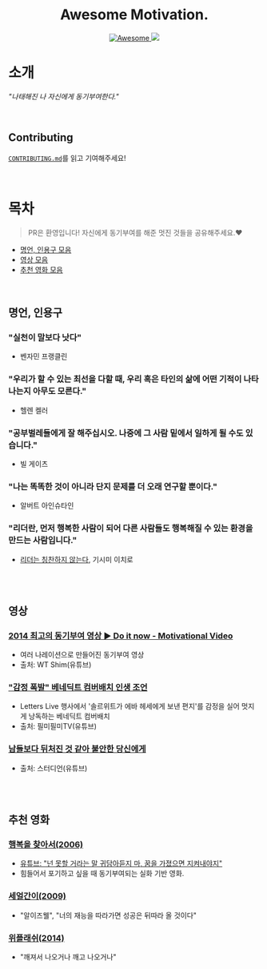 <h1 align="center">
    Awesome Motivation.
</h1>

<p align="center">
    <a href="https://awesome.re">
        <img src="https://awesome.re/badge.svg" alt="Awesome">
    </a>
    <a href="https://hits.seeyoufarm.com">
        <img src="https://hits.seeyoufarm.com/api/count/incr/badge.svg?url=https%3A%2F%2Fgithub.com%2Fmadplay%2Fawesome-motivation&count_bg=%2379C83D&title_bg=%23555555&icon=&icon_color=%23E7E7E7&title=hits&edge_flat=false"/>
    </a>
</p>

# 소개
_"나태해진 나 자신에게 동기부여한다."_

<br>

## Contributing
[`CONTRIBUTING.md`](/CONTRIBUTING.md)를 읽고 기여해주세요!

<br>

# 목차
> PR은 환영입니다! 자신에게 동기부여를 해준 멋진 것들을 공유해주세요.❤️<br>

- [명언, 인용구 모음](#명언,-인용구)
- [영상 모음](#영상)
- [추천 영화 모음](#추천-영화)

<br>

## 명언, 인용구
### "실천이 말보다 낫다"
- 벤자민 프랭클린

### "우리가 할 수 있는 최선을 다할 때, 우리 혹은 타인의 삶에 어떤 기적이 나타나는지 아무도 모른다."
- 헬렌 켈러

### "공부벌레들에게 잘 해주십시오. 나중에 그 사람 밑에서 일하게 될 수도 있습니다."
- 빌 게이츠

### "나는 똑똑한 것이 아니라 단지 문제를 더 오래 연구할 뿐이다."
- 알버트 아인슈타인

### "리더란, 먼저 행복한 사람이 되어 다른 사람들도 행복해질 수 있는 환경을 만드는 사람입니다."
- [리더는 칭찬하지 않는다](http://www.yes24.com/Product/Goods/96826018), 기시미 이치로

<br><br>

## 영상
### [2014 최고의 동기부여 영상 ▶ Do it now - Motivational Video](https://www.youtube.com/watch?v=bQdxCPSTIw4)
- 여러 나레이션으로 만들어진 동기부여 영상
- 출처: WT Shim(유튜브)

### ["감정 폭발" 베네딕트 컴버배치 인생 조언](https://www.youtube.com/watch?v=B9LIYb3BIQ8)
- Letters Live 행사에서 '솔르위트가 에바 헤세에게 보낸 편지'를 감정을 실어 멋지게 낭독하는 베네딕트 컴버배치
- 출처: 필미필미TV(유튜브)

### [남들보다 뒤처진 것 같아 불안한 당신에게](https://www.youtube.com/watch?v=b84k3aSfaZM)
- 출처: 스터디언(유튜브)

<br><br>

## 추천 영화
### [행복을 찾아서(2006)](https://movie.naver.com/movie/bi/mi/basic.naver?code=64354)
- [유튜브: "넌 못할 거라는 말 귀담아듣지 마, 꿈을 가졌으면 지켜내야지"](https://www.youtube.com/watch?v=yASCMM33n-s)
- 힘들어서 포기하고 싶을 때 동기부여되는 실화 기반 영화.

### [세얼간이(2009)](https://movie.naver.com/movie/bi/mi/basic.naver?code=73372)
- "알이즈웰", "너의 재능을 따라가면 성공은 뒤따라 올 것이다"

### [위플래쉬(2014)](https://movie.naver.com/movie/bi/mi/basic.naver?code=119632)
- "깨져서 나오거나 깨고 나오거나"
